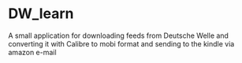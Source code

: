 # DW_learn
A small application for downloading feeds from Deutsche Welle and converting it with Calibre to mobi format and sending to the kindle via amazon e-mail
